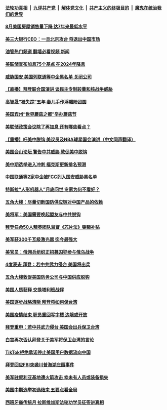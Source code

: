 ####  [法轮功真相](../../../../basic/blob/master/README.md?t=09220631) &nbsp;|&nbsp; [九评共产党](../../../../9ping.md/blob/master/README.md?t=09220631) &nbsp;|&nbsp; [解体党文化](../../../../jtdwh.md/blob/master/README.md?t=09220631)  &nbsp;|&nbsp; [共产主义的终极目的](../../../../gczydzjmd.md/blob/master/README.md?t=09220631) &nbsp;|&nbsp; [魔鬼在统治我们的世界](../../../../mgztzwmdsj.md/blob/master/README.md?t=09220631) 

#### [8月美国房屋销售量下降 达7年来最低水平](../pages/prog203/a103533880.md?t=09220631) 

#### [美三大银行CEO：一旦北京攻台 将退出中国市场](../pages/prog203/a103533867.md?t=09220631) 

#### [油管热门频道 翻墙必看视频 新闻](http://45.76.130.85:81/youtube.html?09220631)

#### [美联储宣布加息75个基点 在2024年降息](../pages/prog203/a103533718.md?t=09220631) 

#### [威胁国安 美国列联通等中企黑名单 关闭公司](../pages/prog203/a103533760.md?t=09220631) 

#### [【直播】拜登联合国演讲 谈民主专制较量和核战争威胁](../pages/prog203/a103533715.md?t=09220631) 

#### [高智晟“被失踪”五年 妻儿手作浮雕盼团圆](../pages/prog203/a103533462.md?t=09220631) 

#### [美国宾州“世界蘑菇之都”举办蘑菇节](../pages/prog203/a103533265.md?t=09220631) 

#### [美联储政策会议除了再加息 还有哪些看点？](../pages/prog203/a103533206.md?t=09220631) 

#### [【重播】吁美中脱钩 美议员及NBA球星国会演讲（中文同声翻译）](../pages/prog203/a103533126.md?t=09220631) 

#### [美国会山论坛 警告中共威胁 敦促美中脱钩](../pages/prog203/a103533073.md?t=09220631) 

#### [美中期选举进入冲刺 福克斯更新排名预测](../pages/prog203/a103533069.md?t=09220631) 

#### [中国联通等2家中企被FCC列入国安威胁黑名单](../pages/prog203/a103532970.md?t=09220631) 

#### [特斯拉“人形机器人”月底问世 专家为何不看好？](../pages/prog203/a103532779.md?t=09220631) 

#### [五角大楼：尽量切断国防供应链对中国产品的依赖](../pages/prog203/a103532916.md?t=09220631) 

#### [美将军：美国需要唤起盟友与中共脱钩](../pages/prog203/a103532823.md?t=09220631) 

#### [拜登任命50人精英团队监督《芯片法》钜额补贴](../pages/prog203/a103532737.md?t=09220631) 

#### [美军获300千瓦级激光器 迄今最强大](../pages/prog203/a103532602.md?t=09220631) 

#### [美官员：俄佣兵组织正招募囚犯参与俄乌战争](../pages/prog203/a103532468.md?t=09220631) 

#### [4度表态 拜登：若中共武力侵台 美国将出兵](../pages/prog203/a103532360.md?t=09220631) 

#### [五角大楼敦促美国防务公司与中国供应脱钩](../pages/prog203/a103532199.md?t=09220631) 

#### [美国人质获释 交换塔利班战俘](../pages/prog203/a103532196.md?t=09220631) 

#### [美国逐步战略清晰 拜登将如何保台湾](../pages/prog203/a103532205.md?t=09220631) 

#### [美国疫情结束 职员重回写字楼 边境或开放](../pages/prog203/a103532194.md?t=09220631) 

#### [拜登重申：若中共武力侵台 美国会出兵保卫台湾](../pages/prog203/a103532102.md?t=09220631) 

#### [白宫再次否认拜登关于美军将保卫台湾的言论](../pages/prog203/a103532058.md?t=09220631) 

#### [TikTok拒绝承诺停止美国用户数据流向中国](../pages/prog203/a103532021.md?t=09220631) 

#### [拜登回应FBI突袭川普海湖庄园事件](../pages/prog203/a103531899.md?t=09220631) 

#### [美军驻叙利亚基地遭火箭攻击 幸未有人员或装备损失](../pages/prog203/a103531629.md?t=09220631) 

#### [美国中期选举初选结束 五要点看全局](../pages/prog203/a103531613.md?t=09220631) 

#### [西班牙裔传统月 拉斯维加斯法轮功学员征签讲真相](../pages/prog203/a103531403.md?t=09220631) 

<img src='http://gfw-breaker.win/goodnews/indexes/prog203.md' width='0px' height='0px'/>
